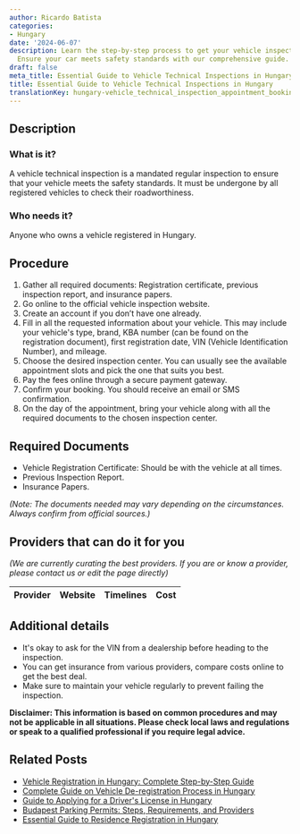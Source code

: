```yaml
---
author: Ricardo Batista
categories:
- Hungary
date: '2024-06-07'
description: Learn the step-by-step process to get your vehicle inspected in Hungary.
  Ensure your car meets safety standards with our comprehensive guide.
draft: false
meta_title: Essential Guide to Vehicle Technical Inspections in Hungary
title: Essential Guide to Vehicle Technical Inspections in Hungary
translationKey: hungary-vehicle_technical_inspection_appointment_booking
---
```


## Description
### What is it?
A vehicle technical inspection is a mandated regular inspection to ensure that your vehicle meets the safety standards. It must be undergone by all registered vehicles to check their roadworthiness.

### Who needs it?
Anyone who owns a vehicle registered in Hungary.

## Procedure
1. Gather all required documents: Registration certificate, previous inspection report, and insurance papers.
2. Go online to the official vehicle inspection website.
3. Create an account if you don’t have one already.
4. Fill in all the requested information about your vehicle. This may include your vehicle's type, brand, KBA number (can be found on the registration document), first registration date, VIN (Vehicle Identification Number), and mileage.
5. Choose the desired inspection center. You can usually see the available appointment slots and pick the one that suits you best.
6. Pay the fees online through a secure payment gateway.
7. Confirm your booking. You should receive an email or SMS confirmation.
8. On the day of the appointment, bring your vehicle along with all the required documents to the chosen inspection center.

## Required Documents
- Vehicle Registration Certificate: Should be with the vehicle at all times.
- Previous Inspection Report.
- Insurance Papers.

*(Note: The documents needed may vary depending on the circumstances. Always confirm from official sources.)*

## Providers that can do it for you

_(We are currently curating the best providers. If you are or know a provider, please contact us or edit the page directly)_

| Provider        |     Website     |     Timelines    |       Cost      |
| --------------- | --------------- |  :-------------: | :-------------: |

## Additional details
- It's okay to ask for the VIN from a dealership before heading to the inspection.
- You can get insurance from various providers, compare costs online to get the best deal.
- Make sure to maintain your vehicle regularly to prevent failing the inspection. 

**Disclaimer: This information is based on common procedures and may not be applicable in all situations. Please check local laws and regulations or speak to a qualified professional if you require legal advice.**


## Related Posts

- [Vehicle Registration in Hungary: Complete Step-by-Step Guide](https://tramitit.com/guides/hungary/vehicle_registration/)
- [Complete Guide on Vehicle De-registration Process in Hungary](https://tramitit.com/guides/hungary/vehicle_de-registration/)
- [Guide to Applying for a Driver's License in Hungary](https://tramitit.com/guides/hungary/drivers_license_application/)
- [Budapest Parking Permits: Steps, Requirements, and Providers](https://tramitit.com/guides/hungary/parking_permit_application/)
- [Essential Guide to Residence Registration in Hungary](https://tramitit.com/guides/hungary/residence_registration/)